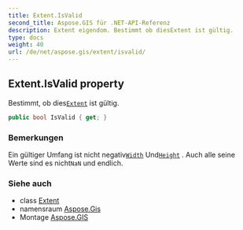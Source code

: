```yaml
---
title: Extent.IsValid
second_title: Aspose.GIS für .NET-API-Referenz
description: Extent eigendom. Bestimmt ob diesExtent ist gültig.
type: docs
weight: 40
url: /de/net/aspose.gis/extent/isvalid/
---
```

## Extent.IsValid property

Bestimmt, ob dies[`Extent`](../) ist gültig.

```csharp
public bool IsValid { get; }
```

### Bemerkungen

Ein gültiger Umfang ist nicht negativ[`Width`](../width/) Und[`Height`](../height/) . Auch alle seine Werte sind es nicht`NaN` und endlich.

### Siehe auch

* class [Extent](../)
* namensraum [Aspose.Gis](../../extent/)
* Montage [Aspose.GIS](../../../)


